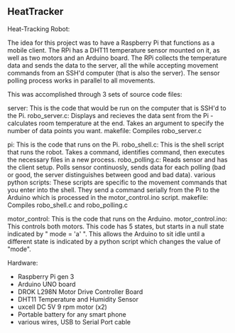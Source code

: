 ## HeatTracker
Heat-Tracking Robot:

The idea for this project was to have a Raspberry Pi that functions as a mobile client.
The RPi has a DHT11 temperature sensor mounted on it, as well as two motors and an
Arduino board. The RPi collects the temperature data and sends the data to the server,
all the while accepting movement commands from an SSH'd computer (that is also the server).
The sensor polling process works in parallel to all movements.

This was accomplished through 3 sets of source code files:

server:
	This is the code that would be run on the computer that is SSH'd to the Pi.
	robo_server.c: Displays and recieves the data sent from the Pi - calculates
				  room temperature at the end. Takes an argument to specify the number
					of data points you want.
	makefile: Compiles robo_server.c

pi:
	This is the code that runs on the Pi.
	robo_shell.c: This is the shell script that runs the robot. Takes a command,
				identifies command, then executes the necessary files in a new process.
	robo_polling.c: Reads sensor and has the client setup. Polls sensor continuosly,
				 sends data for each polling (bad or good, the server distinguishes
				 between good and bad data).
	various python scripts: These scripts are specific to the movement commands that
							you enter into the shell. They send a command serially from
							the Pi to the Arduino which is processed in the motor_control.ino
							script.
	makefile: Compiles robo_shell.c and robo_polling.c

 motor_control:
 	This is the code that runs on the Arduino.
 	motor_control.ino: This controls both motors. This code has 5 states, but starts in
 					  a null state indicated by " mode = 'a' ". This allows the Arduino to sit idle
						until a different state is indicated by a python script which changes the value of "mode".



Hardware:
- Raspberry Pi gen 3
- Arduino UNO board
- DROK L298N Motor Drive Controller Board
- DHT11 Temperature and Humidity Sensor
- uxcell DC 5V 9 rpm motor (x2)
- Portable battery for any smart phone
- various wires, USB to Serial Port cable
